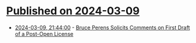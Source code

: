 # [Published on 2024-03-09](index.md)

* [2024-03-09, 21:44:00](https://soylentnews.org/article.pl?sid=24/03/09/1014232&from=rss) - [Bruce Perens Solicits Comments on First Draft of a Post-Open License](https://soylentnews.org/article.pl?sid=24/03/09/1014232&from=rss)
